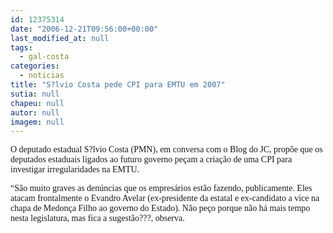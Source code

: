 ```yaml
---
id: 12375314
date: "2006-12-21T09:56:00+00:00"
last_modified_at: null
tags:
  - gal-costa
categories:
  - noticias
title: "S?lvio Costa pede CPI para EMTU em 2007"
sutia: null
chapeu: null
autor: null
imagem: null
---
```

<p><P><FONT face=Verdana>O deputado estadual S?lvio Costa (PMN), em conversa com o Blog do JC, propõe que os deputados estaduais ligados ao futuro governo peçam a criação de uma CPI para investigar irregularidades na EMTU. </FONT></P></p>
<p><P><FONT face=Verdana>“São muito graves as denúncias que os empresários estão fazendo, publicamente. Eles atacam frontalmente o Evandro Avelar (ex-presidente da estatal e ex-candidato a vice na chapa de Medonça Filho ao governo do Estado). Não peço porque não há mais tempo nesta legislatura, mas fica a sugestão???, observa.</FONT></P> </p>

